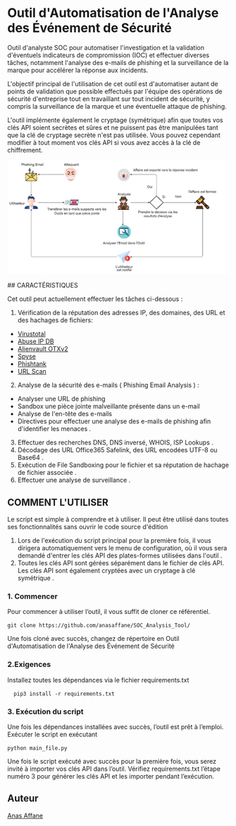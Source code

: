 # Outil d'Automatisation de l'Analyse des Événement de Sécurité
Outil d'analyste SOC pour automatiser l'investigation et la validation d'éventuels indicateurs de compromission (IOC) et effectuer diverses tâches, notamment l'analyse des e-mails de phishing et la surveillance de la marque pour accélérer la réponse aux incidents.

L'objectif principal de l'utilisation de cet outil est d'automatiser autant de points de validation que possible effectués par l'équipe des opérations de sécurité d'entreprise tout en travaillant sur tout incident de sécurité, y compris la surveillance de la marque et une éventuelle attaque de phishing.

L'outil implémente également le cryptage (symétrique) afin que toutes vos clés API soient secrètes et sûres et ne puissent pas être manipulées tant que la clé de cryptage secrète n'est pas utilisée. Vous pouvez cependant modifier à tout moment vos clés API si vous avez accès à la clé de chiffrement.
<div>
  <p align="center">
    <img src="project.png" width="800"> 
  </p>
</div>
## CARACTÉRISTIQUES

Cet outil peut actuellement effectuer les tâches ci-dessous :
1. Vérification de la réputation des adresses IP, des domaines, des URL et des hachages de fichiers:
- [Virustotal](https://www.virustotal.com/gui/home/upload)
- [Abuse IP DB](https://www.abuseipdb.com/)
- [Alienvault OTXv2](https://otx.alienvault.com/)
- [Spyse](https://spyse.com/)
- [Phishtank](https://phishtank.org/)
- [URL Scan](https://urlscan.io/)
2. Analyse de la sécurité des e-mails ( Phishing Email Analysis ) :
- Analyser une URL de phishing
- Sandbox une pièce jointe malveillante présente dans un e-mail
- Analyse de l'en-tête des e-mails
- Directives pour effectuer une analyse des e-mails de phishing afin d'identifier les menaces .
3. Effectuer des recherches DNS, DNS inversé, WHOIS, ISP Lookups .
4. Décodage des URL Office365 Safelink, des URL encodées UTF-8 ou Base64 .
5. Exécution de File Sandboxing pour le fichier et sa réputation de hachage de fichier associée .
6. Effectuer une analyse de surveillance .

## COMMENT L'UTILISER
Le script est simple à comprendre et à utiliser.
Il peut être utilisé dans toutes ses fonctionnalités sans ouvrir le code source d'édition
1. Lors de l'exécution du script principal pour la première fois, il vous dirigera automatiquement vers le menu de configuration, où il vous sera demandé d'entrer les clés API des plates-formes utilisées dans l'outil .
2. Toutes les clés API sont gérées séparément dans le fichier de clés API. Les clés API sont également cryptées avec un cryptage à clé symétrique .
### 1. Commencer
Pour commencer à utiliser l’outil, il vous suffit de cloner ce référentiel.
```shell
git clone https://github.com/anasaffane/SOC_Analysis_Tool/
```
Une fois cloné avec succès, changez de répertoire en Outil d'Automatisation de l'Analyse des Événement de Sécurité
### 2.Exigences
Installez toutes les dépendances via le fichier requirements.txt
```shell
  pip3 install -r requirements.txt
```
### 3. Exécution du script
Une fois les dépendances installées avec succès, l’outil est prêt à l’emploi. Exécuter le script en exécutant 
```shell 
python main_file.py
```
Une fois le script exécuté avec succès pour la première fois, vous serez invité à importer vos clés API dans l’outil. Vérifiez  requirements.txt l’étape numéro 3 pour générer les clés API et les importer pendant l’exécution.
## Auteur
[Anas Affane](https://github.com/anasaffane/)
